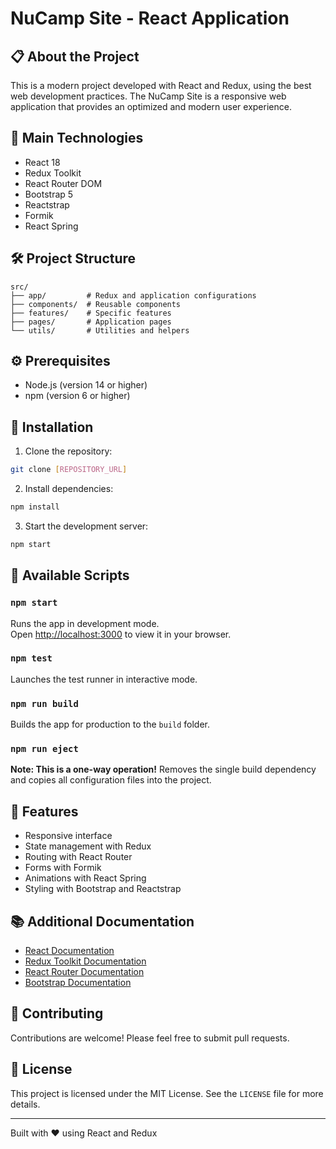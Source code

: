 # NuCamp Site - React Application

## 📋 About the Project

This is a modern project developed with React and Redux, using the best web development practices. The NuCamp Site is a responsive web application that provides an optimized and modern user experience.

## 🚀 Main Technologies

- React 18
- Redux Toolkit
- React Router DOM
- Bootstrap 5
- Reactstrap
- Formik
- React Spring

## 🛠️ Project Structure

```
src/
├── app/         # Redux and application configurations
├── components/  # Reusable components
├── features/    # Specific features
├── pages/       # Application pages
└── utils/       # Utilities and helpers
```

## ⚙️ Prerequisites

- Node.js (version 14 or higher)
- npm (version 6 or higher)

## 🔧 Installation

1. Clone the repository:

```bash
git clone [REPOSITORY_URL]
```

2. Install dependencies:

```bash
npm install
```

3. Start the development server:

```bash
npm start
```

## 📝 Available Scripts

### `npm start`

Runs the app in development mode.\
Open [http://localhost:3000](http://localhost:3000) to view it in your browser.

### `npm test`

Launches the test runner in interactive mode.

### `npm run build`

Builds the app for production to the `build` folder.

### `npm run eject`

**Note: This is a one-way operation!**
Removes the single build dependency and copies all configuration files into the project.

## 🎨 Features

- Responsive interface
- State management with Redux
- Routing with React Router
- Forms with Formik
- Animations with React Spring
- Styling with Bootstrap and Reactstrap

## 📚 Additional Documentation

- [React Documentation](https://reactjs.org/)
- [Redux Toolkit Documentation](https://redux-toolkit.js.org/)
- [React Router Documentation](https://reactrouter.com/)
- [Bootstrap Documentation](https://getbootstrap.com/)

## 🤝 Contributing

Contributions are welcome! Please feel free to submit pull requests.

## 📄 License

This project is licensed under the MIT License. See the `LICENSE` file for more details.

---

Built with ❤️ using React and Redux
